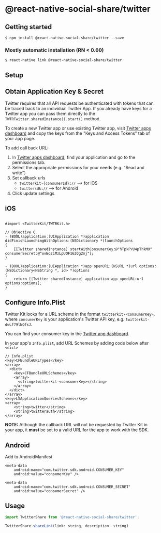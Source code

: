 # @react-native-social-share/twitter

## Getting started

`$ npm install @react-native-social-share/twitter --save`

### Mostly automatic installation (RN < 0.60)

`$ react-native link @react-native-social-share/twitter`

## Setup
Obtain Application Key & Secret
-------------------------------

Twitter requires that all API requests be authenticated with tokens that
can be traced back to an individual Twitter App. If you already have
keys for a Twitter app you can pass them directly to the
`TWTRTwitter.sharedInstance().start()` method.

To create a new Twitter app or use existing Twitter app, visit [Twitter
apps dashboard](https://apps.twitter.com/) and copy the keys from the
"Keys and Access Tokens" tab of your app page.

To add call back URL:

1.  In [Twitter apps dashboard](https://apps.twitter.com/), find your
    application and go to the permissions tab.
2.  Select the appropriate permissions for your needs (e.g. "Read and
    write")
3.  Set callback urls
	- `twitterkit-{consumerId}://` --> for iOS
	- `twittersdk://`	--> for Android
4.  Click update settings.

iOS
-------------------------------
```

#import <TwitterKit/TWTRKit.h>

// Objective C
- (BOOL)application:(UIApplication *)application didFinishLaunchingWithOptions:(NSDictionary *)launchOptions 
{
    [[Twitter sharedInstance] startWithConsumerKey:@"hTpkPVU4pThkM0" consumerSecret:@"ovEqziMzLpUOF163Qg2mj"];
}

- (BOOL)application:(UIApplication *)app openURL:(NSURL *)url options:(NSDictionary<NSString *, id> *)options
{
    return [[Twitter sharedInstance] application:app openURL:url options:options];
}
```

Configure Info.Plist
--------------------

Twitter Kit looks for a URL scheme in the format
`twitterkit-<consumerKey>`, where
`consumerKey` is your application's Twitter API key, e.g.
`twitterkit-dwLf79lNQfsJ`.

You can find your consumer key in the [Twitter app
dashboard](https://apps.twitter.com).

In your app's `Info.plist`, add URL Schemes by adding code below after `<dict>`

```
// Info.plist
<key>CFBundleURLTypes</key>
<array>
  <dict>
    <key>CFBundleURLSchemes</key>
    <array>
      <string>twitterkit-<consumerKey></string>
    </array>
  </dict>
</array>
<key>LSApplicationQueriesSchemes</key>
<array>
    <string>twitter</string>
    <string>twitterauth</string>
</array>
```
**NOTE:** Although the callback URL will not be requested by Twitter Kit in your app, it **must** be set to a valid URL for the app to work with the SDK.

Android
-------------------------------
Add to AndroidManifest
```
<meta-data
    android:name="com.twitter.sdk.android.CONSUMER_KEY"
    android:value="consumerKey" />

<meta-data
    android:name="com.twitter.sdk.android.CONSUMER_SECRET"
    android:value="consumerSecret" />
```
## Usage
```javascript
import TwitterShare from '@react-native-social-share/twitter';

TwitterShare.shareLink(link: string, description: string)
```
